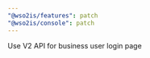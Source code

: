 ```yaml
---
"@wso2is/features": patch
"@wso2is/console": patch
---
```


Use V2 API for business user login page
